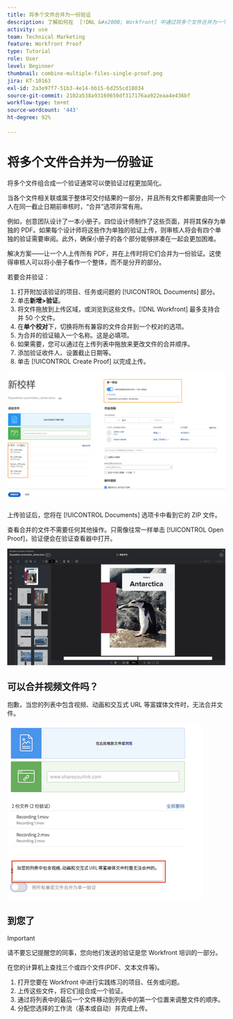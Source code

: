 ```yaml
---
title: 将多个文件合并为一份验证
description: 了解如何在  [!DNL &#x200B; Workfront] 中通过将多个文件合并为一个验证来简化验证过程。
activity: use
team: Technical Marketing
feature: Workfront Proof
type: Tutorial
role: User
level: Beginner
thumbnail: combine-multiple-files-single-proof.png
jira: KT-10163
exl-id: 2a3e97f7-51b3-4e14-bb15-6d255cd18034
source-git-commit: 2102a538a93169650df317176aa922eaa4e436bf
workflow-type: tm+mt
source-wordcount: '443'
ht-degree: 92%

---
```


# 将多个文件合并为一份验证

将多个文件组合成一个验证通常可以使验证过程更加简化。

当各个文件相关联或属于整体可交付结果的一部分，并且所有文件都需要由同一个人在同一截止日期前审核时，“合并”选项非常有用。

例如，创意团队设计了一本小册子。四位设计师制作了这些页面，并将其保存为单独的 PDF。如果每个设计师将这些作为单独的验证上传，则审核人将会有四个单独的验证需要审阅。此外，确保小册子的各个部分能够拼凑在一起会更加困难。

解决方案——让一个人上传所有 PDF，并在上传时将它们合并为一份验证。这使得审核人可以将小册子看作一个整体，而不是分开的部分。

若要合并验证：

1. 打开附加该验证的项目、任务或问题的 [!UICONTROL Documents] 部分。
1. 单击&#x200B;**新增>验证**。
1. 将文件拖放到上传区域，或浏览到这些文件。[!DNL Workfront] 最多支持合并 50 个文件。
1. 在&#x200B;**单个校对**&#x200B;下，切换将所有兼容的文件合并到一个校对的选项。
1. 为合并的验证输入一个名称。这是必填项。
1. 如果需要，您可以通过在上传列表中拖放来更改文件的合并顺序。
1. 添加验证收件人、设置截止日期等。
1. 单击 [!UICONTROL Create Proof] 以完成上传。

![[!UICONTROL New proof] 窗口的图像，其中突出显示上传的文件列表和 [!UICONTROL Single proof] 部分。](assets/combine-proofs.png)

上传验证后，您将在 [!UICONTROL Documents] 选项卡中看到它的 ZIP 文件。

查看合并的文件不需要任何其他操作。只需像往常一样单击 [!UICONTROL Open Proof]，验证便会在验证查看器中打开。

![验证查看器的图像，其中可以看到多页验证。](assets/combine-proofs-2.png)

## 可以合并视频文件吗？

抱歉，当您的列表中包含视频、动画和交互式 URL 等富媒体文件时，无法合并文件。

![解释您无法合并视频文件的错误消息的图像。](assets/combine-proofs-error.png)


## 到您了

>[!IMPORTANT]
>
>请不要忘记提醒您的同事，您向他们发送的验证是您 Workfront 培训的一部分。


在您的计算机上查找三个或四个文件(PDF、文本文件等)。

1. 打开您要在 Workfront 中进行实践练习的项目、任务或问题。
1. 上传这些文件，将它们组合成一个验证。
1. 通过将列表中的最后一个文件移动到列表中的第一个位置来调整文件的顺序。
1. 分配您选择的工作流（基本或自动）并完成上传。



<!--
##Learn more
* Create a multi-page proof
-->
